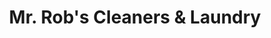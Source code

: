 ---
title: "Mr. Rob's Cleaners & Laundry"
url: /fort-smith/mr-robs-cleaners-and-laundry/
shop: laundry
---
